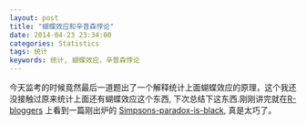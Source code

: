```yaml
---
layout: post
title: "蝴蝶效应和辛普森悖论"
date: 2014-04-23 23:34:00
categories: Statistics
tags: 统计  
keywords: 统计, 蝴蝶效应，辛普森悖论
---
```


今天监考的时候竟然最后一道题出了一个解释统计上面蝴蝶效应的原理，这个我还没接触过原来统计上面还有蝴蝶效应这个东西, 下次总结下这东西.刚刚讲完就在[R\-bloggers][Rblog] 上看到一篇刚出炉的 [Simpsons\-paradox\-is\-black][sim], 真是太巧了。


[Rblog]: http://www.r-bloggers.com "R-bloggers"
[sim]: http://www.r-bloggers.com/simpsons-paradox-is-back/
